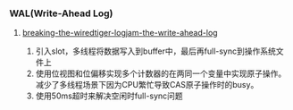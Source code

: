 ###  WAL(Write-Ahead Log)

1. [breaking-the-wiredtiger-logjam-the-write-ahead-log](https://engineering.mongodb.com/post/breaking-the-wiredtiger-logjam-the-write-ahead-log-1-2)

   1. 引入slot，多线程将数据写入到buffer中，最后再full-sync到操作系统文件上
   2. 使用位视图和位偏移实现多个计数器的在两同一个变量中实现原子操作。减少了多线程场景下因为CPU繁忙导致CAS原子操作时的busy。
   3. 使用50ms超时来解决空闲时full-sync问题
